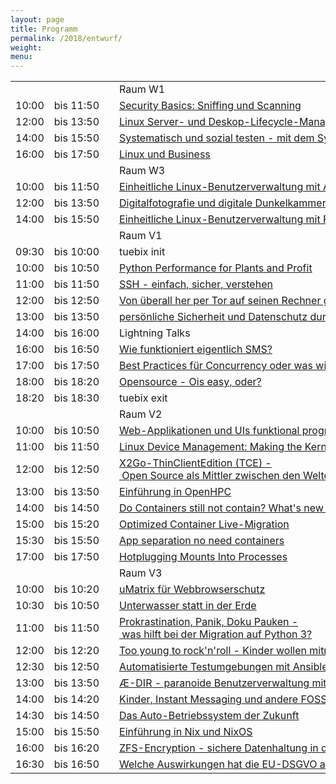 ```yaml
---
layout: page
title: Programm
permalink: /2018/entwurf/
weight:
menu:
---
```


<table>
<tr><td></td><td></td><td></td><td>Raum W1</td></tr>
<tr><td>10:00</td><td>bis&nbsp;11:50</td><td><a class="work"></a></td><td><a href="../programm/felix-bauer-security-basics-sniffing-und-scanning">Security&nbsp;Basics:&nbsp;Sniffing&nbsp;und&nbsp;Scanning</a></td><td>Felix&nbsp;Bauer</td></tr>
<tr><td>12:00</td><td>bis&nbsp;13:50</td><td><a class="work"></a></td><td><a href="../programm/lukas-kallies-linux-server--und-deskop-lifecycle-management">Linux&nbsp;Server-&nbsp;und&nbsp;Deskop-Lifecycle-Management</a></td><td>Lukas&nbsp;Kallies</td></tr>
<tr><td>14:00</td><td>bis&nbsp;15:50</td><td><a class="work"></a></td><td><a href="../programm/daniel-kulesz-systematisch-und-sozial-testen-mit-dem-systemtestportal">Systematisch&nbsp;und&nbsp;sozial&nbsp;testen&nbsp;-&nbsp;mit&nbsp;dem&nbsp;SystemTestPortal</a></td><td>Daniel&nbsp;Kulesz</td></tr>
<tr><td>16:00</td><td>bis&nbsp;17:50</td><td><a class="work"></a></td><td><a href="../programm/stefan-klemm-linux-und-business">Linux&nbsp;und&nbsp;Business</a></td><td>Stefan&nbsp;Klemm</td></tr>

<tr><td></td><td></td><td></td><td>Raum W3</td></tr>
<tr><td>10:00</td><td>bis&nbsp;11:50</td><td><a class="work"></a></td><td><a href="../programm/mark-proehl-einheitliche-linux-benutzerverwaltung-mit-active-directory">Einheitliche&nbsp;Linux-Benutzerverwaltung&nbsp;mit&nbsp;Active&nbsp;Directory</a></td><td>Mark&nbsp;Pröhl</td></tr>
<tr><td>12:00</td><td>bis&nbsp;13:50</td><td><a class="work"></a></td><td><a href="../programm/frank-bunselmeyer-daniel-kobras-digitalfotografie-und-digitale-dunkelkammer">Digitalfotografie&nbsp;und&nbsp;digitale&nbsp;Dunkelkammer</a></td><td>Frank&nbsp;Bunselmeyer,&nbsp;Daniel&nbsp;Kobras</td></tr>
<tr><td>14:00</td><td>bis&nbsp;15:50</td><td><a class="work"></a></td><td><a href="../programm/mark-proehl-einheitliche-linux-benutzerverwaltung-mit-freeipa">Einheitliche&nbsp;Linux-Benutzerverwaltung&nbsp;mit&nbsp;FreeIPA</a></td><td>Mark&nbsp;Pröhl</td></tr>

<tr><td></td><td></td><td></td><td>Raum V1</td></tr>
<tr><td>09:30</td><td>bis&nbsp;10:00</td><td><a class="talk2"></a></td><td>tuebix init</td><td></td></tr>
<tr><td>10:00</td><td>bis&nbsp;10:50</td><td><a class="talk"></a></td><td><a href="../programm/olaf-flebbe-python-performance-for-plants-and-profit">Python&nbsp;Performance&nbsp;for&nbsp;Plants&nbsp;and&nbsp;Profit</a></td><td>Olaf&nbsp;Flebbe</td></tr>
<tr><td>11:00</td><td>bis&nbsp;11:50</td><td><a class="talk"></a></td><td><a href="../programm/andré-niemann-ssh-einfach-sicher-verstehen">SSH&nbsp;-&nbsp;einfach,&nbsp;sicher,&nbsp;verstehen</a></td><td>André&nbsp;Niemann</td></tr>
<tr><td>12:00</td><td>bis&nbsp;12:50</td><td><a class="talk"></a></td><td><a href="../programm/axel-beckert-von-ueberall-her-per-tor-auf-seinen-rechner-gelangen">Von&nbsp;überall&nbsp;her&nbsp;per&nbsp;Tor&nbsp;auf&nbsp;seinen&nbsp;Rechner&nbsp;gelangen</a></td><td>Axel&nbsp;Beckert</td></tr>
<tr><td>13:00</td><td>bis&nbsp;13:50</td><td><a class="talk"></a></td><td><a href="../programm/hans-persoenliche-sicherheit-und-datenschutz-durch-ein-passwortverwalter">persönliche&nbsp;Sicherheit&nbsp;und&nbsp;Datenschutz&nbsp;durch&nbsp;ein&nbsp;Passwortverwalter</a></td><td>Hans</td></tr>
<tr><td>14:00</td><td>bis&nbsp;16:00</td><td><a class="light"></a></td><td>Lightning Talks</td><td></td></tr>
<tr><td>16:00</td><td>bis&nbsp;16:50</td><td><a class="talk"></a></td><td><a href="../programm/martin-schroeder-wie-funktioniert-eigentlich-sms">Wie&nbsp;funktioniert&nbsp;eigentlich&nbsp;SMS?</a></td><td>Martin&nbsp;Schröder</td></tr>
<tr><td>17:00</td><td>bis&nbsp;17:50</td><td><a class="talk"></a></td><td><a href="../programm/rainer-grimm-best-practices-fuer-concurrency-oder-was-wir-schmerzhaft-gelernt-haben">Best&nbsp;Practices&nbsp;für&nbsp;Concurrency&nbsp;oder&nbsp;was&nbsp;wir&nbsp;(schmerzhaft)&nbsp;gelernt&nbsp;haben</a></td><td>Rainer&nbsp;Grimm</td></tr>
<tr><td>18:00</td><td>bis&nbsp;18:20</td><td><a class="talk"></a></td><td><a href="../programm/udo-seidel-opensource-ois-easy-oder">Opensource&nbsp;-&nbsp;Ois&nbsp;easy,&nbsp;oder?</a></td><td>Udo&nbsp;Seidel</td></tr>
<tr><td>18:20</td><td>bis&nbsp;18:30</td><td><a class="talk2"></a></td><td>tuebix exit</td><td></td></tr>

<tr><td></td><td></td><td></td><td>Raum V2</td></tr>
<tr><td>10:00</td><td>bis&nbsp;10:50</td><td><a class="talk"></a></td><td><a href="../programm/michael-sperber-web-applikationen-und-uis-funktional-programmieren-mit-reacl">Web-Applikationen&nbsp;und&nbsp;UIs&nbsp;funktional&nbsp;programmieren&nbsp;mit&nbsp;Reacl</a></td><td>Michael&nbsp;Sperber</td></tr>
<tr><td>11:00</td><td>bis&nbsp;11:50</td><td><a class="talk"></a></td><td><a href="../programm/christian-brauner-linux-device-management-making-the-kernel-and-udev-namespace-aware">Linux&nbsp;Device&nbsp;Management:&nbsp;Making&nbsp;the&nbsp;Kernel&nbsp;and&nbsp;Udev&nbsp;Namespace&nbsp;Aware</a></td><td>Christian&nbsp;Brauner</td></tr>
<tr><td>12:00</td><td>bis&nbsp;12:50</td><td><a class="talk"></a></td><td><a href="../programm/stefan-baur-x2go-thin-client-edition-tce-open-source-als-mittler-zwischen-den-welten">X2Go-ThinClientEdition&nbsp;(TCE)&nbsp;-&nbsp;Open&nbsp;Source&nbsp;als&nbsp;Mittler&nbsp;zwischen&nbsp;den&nbsp;Welten</a></td><td>Stefan&nbsp;Baur</td></tr>
<tr><td>13:00</td><td>bis&nbsp;13:50</td><td><a class="talk"></a></td><td><a href="../programm/adrian-reber-einfuehrung-in-openhpc">Einführung&nbsp;in&nbsp;OpenHPC</a></td><td>Adrian&nbsp;Reber</td></tr>
<tr><td>14:00</td><td>bis&nbsp;14:50</td><td><a class="talk"></a></td><td><a href="../programm/holger-gantikow-do-containers-still-not-contain-what-s-new-in-container-security">Do&nbsp;Containers&nbsp;still&nbsp;not&nbsp;contain?&nbsp;What's&nbsp;new&nbsp;in&nbsp;Container&nbsp;Security</a></td><td>Holger&nbsp;Gantikow</td></tr>
<tr><td>15:00</td><td>bis&nbsp;15:20</td><td><a class="talk"></a></td><td><a href="../programm/adrian-reber-christian-brauner-optimized-container-live-migration">Optimized&nbsp;Container&nbsp;Live-Migration</a></td><td>Adrian&nbsp;Reber,&nbsp;Christian&nbsp;Brauner</td></tr>
<tr><td>15:30</td><td>bis&nbsp;15:50</td><td><a class="talk"></a></td><td><a href="../programm/felix-bauer-app-separation-no-need-containers">App&nbsp;separation&nbsp;no&nbsp;need&nbsp;containers</a></td><td>Felix&nbsp;Bauer</td></tr>
<tr><td>17:00</td><td>bis&nbsp;17:50</td><td><a class="talk"></a></td><td><a href="../programm/elizaveta-tretiakova-hotplugging-mounts-into-processes">Hotplugging&nbsp;Mounts&nbsp;Into&nbsp;Processes</a></td><td>Elizaveta&nbsp;Tretiakova</td></tr>

<tr><td></td><td></td><td></td><td>Raum V3</td></tr>

<tr><td>10:00</td><td>bis&nbsp;10:20</td><td><a class="talk"></a></td><td><a href="../programm/hans-umatrix-fuer-webbrowserschutz">uMatrix&nbsp;für&nbsp;Webbrowserschutz</a></td><td>Hans</td></tr>
<tr><td>10:30</td><td>bis&nbsp;10:50</td><td><a class="talk"></a></td><td><a href="../programm/udo-seidel-unterwasser-statt-in-der-erde">Unterwasser&nbsp;statt&nbsp;in&nbsp;der&nbsp;Erde</a></td><td>Udo&nbsp;Seidel</td></tr>
<tr><td>11:00</td><td>bis&nbsp;11:50</td><td><a class="talk"></a></td><td><a href="../programm/knut-franke-prokrastination-panik-doku-pauken-was-hilft-bei-der-migration-auf-python3">Prokrastination,&nbsp;Panik,&nbsp;Doku&nbsp;Pauken&nbsp;-&nbsp;was&nbsp;hilft&nbsp;bei&nbsp;der&nbsp;Migration&nbsp;auf&nbsp;Python&nbsp;3?</a></td><td>Knut&nbsp;Franke</td></tr>
<tr><td>12:00</td><td>bis&nbsp;12:20</td><td><a class="talk"></a></td><td><a href="../programm/dominik-george-too-young-to-rock-n-roll-kinder-wollen-mitmachen">Too&nbsp;young&nbsp;to&nbsp;rock'n'roll&nbsp;-&nbsp;Kinder&nbsp;wollen&nbsp;mitmachen!</a></td><td>Dominik&nbsp;George</td></tr>
<tr><td>12:30</td><td>bis&nbsp;12:50</td><td><a class="talk"></a></td><td><a href="../programm/mark-proehl-automatisierte-testumgebungen-mit-ansible-und-vagrant">Automatisierte&nbsp;Testumgebungen&nbsp;mit&nbsp;Ansible&nbsp;und&nbsp;Vagrant</a></td><td>Mark&nbsp;Pröhl</td></tr>
<tr><td>13:00</td><td>bis&nbsp;13:50</td><td><a class="talk"></a></td><td><a href="../programm/michael-stroeder-ae-dir-paranoide-benutzerverwaltung-mit-openldap">Æ-DIR&nbsp;-&nbsp;paranoide&nbsp;Benutzerverwaltung&nbsp;mit&nbsp;OpenLDAP</a></td><td>Michael&nbsp;Ströder</td></tr>
<tr><td>14:00</td><td>bis&nbsp;14:20</td><td><a class="talk"></a></td><td><a href="../programm/dominik-george-kinder-instant-messaging-und-andere-foss-abenteuer">Kinder,&nbsp;Instant&nbsp;Messaging&nbsp;und&nbsp;andere&nbsp;FOSS-Abenteuer</a></td><td>Dominik&nbsp;George</td></tr>
<tr><td>14:30</td><td>bis&nbsp;14:50</td><td><a class="talk"></a></td><td><a href="../programm/gunnar-piel-das-auto-betriebssystem-der-zukunft">Das&nbsp;Auto-Betriebssystem&nbsp;der&nbsp;Zukunft</a></td><td>Gunnar&nbsp;Piel</td></tr>
<tr><td>15:00</td><td>bis&nbsp;15:50</td><td><a class="talk"></a></td><td><a href="../programm/michael-weiss-einfuehrung-in-nix-und-nixos">Einführung&nbsp;in&nbsp;Nix&nbsp;und&nbsp;NixOS</a></td><td>Michael&nbsp;Weiss</td></tr>
<tr><td>16:00</td><td>bis&nbsp;16:20</td><td><a class="talk"></a></td><td><a href="../programm/daniel-kobras-zfs-encryption-sichere-datenhaltung-in-der-cloud">ZFS-Encryption&nbsp;-&nbsp;sichere&nbsp;Datenhaltung&nbsp;in&nbsp;der&nbsp;Cloud</a></td><td>Daniel&nbsp;Kobras</td></tr>
<tr><td>16:30</td><td>bis&nbsp;16:50</td><td><a class="talk"></a></td><td><a href="../programm/marius-heyn-welche-auswirkungen-hat-die-eu-dsgvo-auf-die-software-entwicklung">Welche&nbsp;Auswirkungen&nbsp;hat&nbsp;die&nbsp;EU-DSGVO&nbsp;auf&nbsp;die&nbsp;Software-Entwicklung</a></td><td>Marius&nbsp;Heyn</td></tr>
</table>
